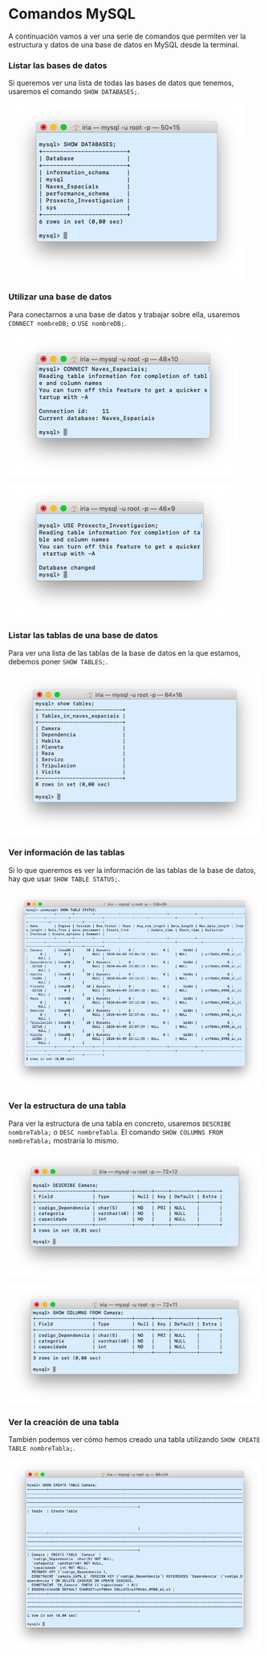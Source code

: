 # Comandos MySQL 

A continuación vamos a ver una serie de comandos que permiten ver la estructura y datos de una base de datos en MySQL desde la terminal. 

### Listar las bases de datos

Si queremos ver una lista de todas las bases de datos que tenemos, usaremos el comando `SHOW DATABASES;`. 

![Lista bases de datos](https://github.com/iriagonzalez25/Bases-de-datos-2/blob/master/Fotos/show%20databases.png)

### Utilizar una base de datos

Para conectarnos a una base de datos y trabajar sobre ella, usaremos `CONNECT nombreDB;` o `USE nombreDB;`. 

![CONNECT](https://github.com/iriagonzalez25/Bases-de-datos-2/blob/master/Fotos/connect%20naves%20espaciais.png)

![USE](https://github.com/iriagonzalez25/Bases-de-datos-2/blob/master/Fotos/use%20proyecto%20investigacion.png)

### Listar las tablas de una base de datos

Para ver una lista de las tablas de la base de datos en la que estamos, debemos poner `SHOW TABLES;`. 

![SHOW TABLES](https://github.com/iriagonzalez25/Bases-de-datos-2/blob/master/Fotos/show%20tables.png)

### Ver información de las tablas

Si lo que queremos es ver la información de las tablas de la base de datos, hay que usar `SHOW TABLE STATUS;`. 

![SHOW TABLE STATUS](https://github.com/iriagonzalez25/Bases-de-datos-2/blob/master/Fotos/show%20table%20status.png)

### Ver la estructura de una tabla

Para ver la estructura de una tabla en concreto, usaremos `DESCRIBE nombreTabla;` o `DESC nombreTabla`. El comando `SHOW COLUMNS FROM nombreTabla;` mostraría lo mismo. 

![DESCRIBE](https://github.com/iriagonzalez25/Bases-de-datos-2/blob/master/Fotos/describe.png)

![SHOW COLUMNS FROM](https://github.com/iriagonzalez25/Bases-de-datos-2/blob/master/Fotos/show%20columns%20from.png)

### Ver la creación de una tabla 

También podemos ver cómo hemos creado una tabla utilizando `SHOW CREATE TABLE nombreTabla;`. 

![SHOW CREATE TABLE](https://github.com/iriagonzalez25/Bases-de-datos-2/blob/master/Fotos/show%20create%20table.png)

